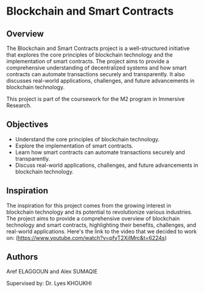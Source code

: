 # Blockchain and Smart Contracts

## Overview

The Blockchain and Smart Contracts project is a well-structured initiative that explores the core principles of blockchain technology and the implementation of smart contracts. The project aims to provide a comprehensive understanding of decentralized systems and how smart contracts can automate transactions securely and transparently. It also discusses real-world applications, challenges, and future advancements in blockchain technology.


This project is part of the coursework for the M2 program in Immersive Research.

## Objectives

- Understand the core principles of blockchain technology.
- Explore the implementation of smart contracts.
- Learn how smart contracts can automate transactions securely and transparently.
- Discuss real-world applications, challenges, and future advancements in blockchain technology.

## Inspiration

The inspiration for this project comes from the growing interest in blockchain technology and its potential to revolutionize various industries. The project aims to provide a comprehensive overview of blockchain technology and smart contracts, highlighting their benefits, challenges, and real-world applications. Here's the link to the video that we decided to work on: (https://www.youtube.com/watch?v=pfyT2XiIMrc&t=6224s)

## Authors

Aref ELAGGOUN  and  Alex SUMAQIE

Supervised by:  Dr. Lyes KHOUKHI


